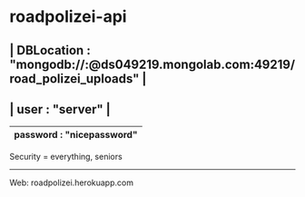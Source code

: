 # roadpolizei-api

| DBLocation : "mongodb://<dbuser>:<dbpassword>@ds049219.mongolab.com:49219/road_polizei_uploads" |
---------------------------------------------------------------------------------------------------
| user : "server"                                                                                 |
---------------------------------------------------------------------------------------------------
| password : "nicepassword"                                                                       |
|-------------------------------------------------------------------------------------------------|

Security = everything, seniors

---------------------------------------------------------------------------------------------------
Web: roadpolizei.herokuapp.com
